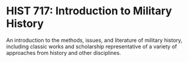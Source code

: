 # HIST 717: Introduction to Military History

An introduction to the methods, issues, and literature of military history, including classic works and scholarship representative of a variety of approaches from history and other disciplines.